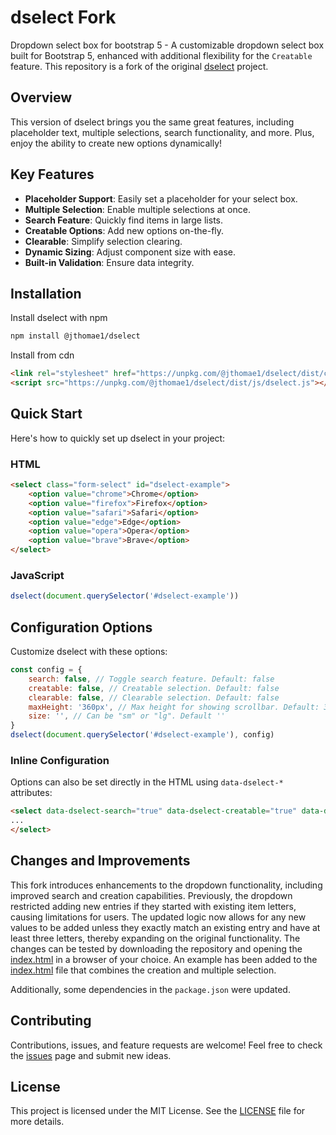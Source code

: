 # dselect Fork

Dropdown select box for bootstrap 5 - A customizable dropdown select box built for Bootstrap 5, enhanced with additional flexibility for the `Creatable` feature.
This repository is a fork of the original [dselect](https://github.com/jarstone/dselect) project.

## Overview

This version of dselect brings you the same great features, including placeholder text, multiple selections, search functionality, and more. Plus, enjoy the ability to create new options dynamically!

## Key Features

- **Placeholder Support**: Easily set a placeholder for your select box.
- **Multiple Selection**: Enable multiple selections at once.
- **Search Feature**: Quickly find items in large lists.
- **Creatable Options**: Add new options on-the-fly.
- **Clearable**: Simplify selection clearing.
- **Dynamic Sizing**: Adjust component size with ease.
- **Built-in Validation**: Ensure data integrity.

## Installation

Install dselect with npm

```bash
npm install @jthomae1/dselect
```

Install from cdn
```html
<link rel="stylesheet" href="https://unpkg.com/@jthomae1/dselect/dist/css/dselect.css">
<script src="https://unpkg.com/@jthomae1/dselect/dist/js/dselect.js"></script>
```

## Quick Start
Here's how to quickly set up dselect in your project:

### HTML

```html
<select class="form-select" id="dselect-example">
    <option value="chrome">Chrome</option>
    <option value="firefox">Firefox</option>
    <option value="safari">Safari</option>
    <option value="edge">Edge</option>
    <option value="opera">Opera</option>
    <option value="brave">Brave</option>
</select>
```

### JavaScript

```javascript
dselect(document.querySelector('#dselect-example'))
```

## Configuration Options
Customize dselect with these options:

```javascript
const config = {
    search: false, // Toggle search feature. Default: false
    creatable: false, // Creatable selection. Default: false
    clearable: false, // Clearable selection. Default: false
    maxHeight: '360px', // Max height for showing scrollbar. Default: 360px
    size: '', // Can be "sm" or "lg". Default ''
}
dselect(document.querySelector('#dselect-example'), config)
```

### Inline Configuration

Options can also be set directly in the HTML using `data-dselect-*` attributes:

```html
<select data-dselect-search="true" data-dselect-creatable="true" data-dselect-clearable="true" data-dselect-max-height="300px" data-dselect-size="sm" class="form-select" id="dselect-example">
...
</select>
```

## Changes and Improvements

This fork introduces enhancements to the dropdown functionality, including improved search and creation capabilities. Previously, the dropdown restricted adding new entries if they started with existing item letters, causing limitations for users. The updated logic now allows for any new values to be added unless they exactly match an existing entry and have at least three letters, thereby expanding on the original functionality. The changes can be tested by downloading the repository and opening the [index.html](https://github.com/jthomae1/dselect/blob/main/dist/index.html) in a browser of your choice. An example has been added to the [index.html](https://github.com/jthomae1/dselect/blob/main/dist/index.html) file that combines the creation and multiple selection.

Additionally, some dependencies in the `package.json` were updated.

## Contributing

Contributions, issues, and feature requests are welcome! Feel free to check the [issues](https://github.com/jthomae1/dselect/issues) page and submit new ideas.

## License

This project is licensed under the MIT License. See the [LICENSE](https://github.com/jthomae1/dselect/blob/main/LICENSE) file for more details.
